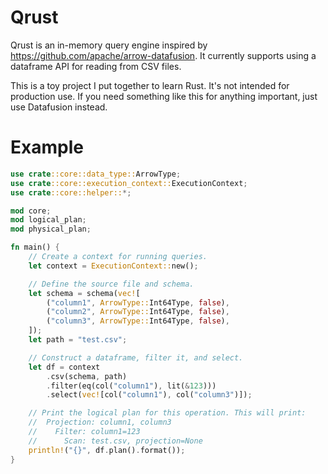 # Qrust
Qrust is an in-memory query engine inspired by https://github.com/apache/arrow-datafusion. It currently supports using a dataframe API for reading from CSV files.

This is a toy project I put together to learn Rust. It's not intended for production use. If you need something like this for anything important, just use Datafusion instead.

# Example
```rust
use crate::core::data_type::ArrowType;
use crate::core::execution_context::ExecutionContext;
use crate::core::helper::*;

mod core;
mod logical_plan;
mod physical_plan;

fn main() {
    // Create a context for running queries.
    let context = ExecutionContext::new();

    // Define the source file and schema.
    let schema = schema(vec![
        ("column1", ArrowType::Int64Type, false),
        ("column2", ArrowType::Int64Type, false),
        ("column3", ArrowType::Int64Type, false),
    ]);
    let path = "test.csv";

    // Construct a dataframe, filter it, and select.
    let df = context
        .csv(schema, path)
        .filter(eq(col("column1"), lit(&123)))
        .select(vec![col("column1"), col("column3")]);

    // Print the logical plan for this operation. This will print:
    //  Projection: column1, column3
    //    Filter: column1=123
    //      Scan: test.csv, projection=None
    println!("{}", df.plan().format());
}
```
